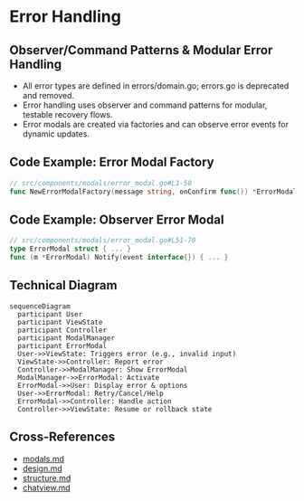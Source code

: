 # Error Handling

## Observer/Command Patterns & Modular Error Handling
- All error types are defined in errors/domain.go; errors.go is deprecated and removed.
- Error handling uses observer and command patterns for modular, testable recovery flows.
- Error modals are created via factories and can observe error events for dynamic updates.

## Code Example: Error Modal Factory
```go
// src/components/modals/error_modal.go#L1-50
func NewErrorModalFactory(message string, onConfirm func()) *ErrorModal { ... }
```

## Code Example: Observer Error Modal
```go
// src/components/modals/error_modal.go#L51-70
type ErrorModal struct { ... }
func (m *ErrorModal) Notify(event interface{}) { ... }
```

## Technical Diagram
```mermaid
sequenceDiagram
  participant User
  participant ViewState
  participant Controller
  participant ModalManager
  participant ErrorModal
  User->>ViewState: Triggers error (e.g., invalid input)
  ViewState->>Controller: Report error
  Controller->>ModalManager: Show ErrorModal
  ModalManager->>ErrorModal: Activate
  ErrorModal->>User: Display error & options
  User->>ErrorModal: Retry/Cancel/Help
  ErrorModal->>Controller: Handle action
  Controller->>ViewState: Resume or rollback state
```

## Cross-References
- [modals.md](./modals.md#modal-types)
- [design.md](../design.md#error-handling)
- [structure.md](./structure.md#errors)
- [chatview.md](./chatview.md#focus--event-handling) 